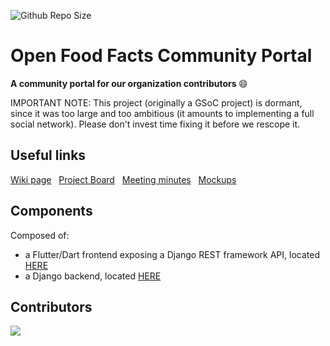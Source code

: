 ![Github Repo Size](https://img.shields.io/github/repo-size/openfoodfacts/community-portal?style=for-the-badge&color=aqua)

# Open Food Facts Community Portal
<b> A community portal for our organization contributors </b> 😄

IMPORTANT NOTE: This project (originally a GSoC project) is dormant, since it was too large and too ambitious (it amounts to implementing a full social network). Please don't invest time fixing it before we rescope it.



## Useful links

<p>

[Wiki page](https://wiki.openfoodfacts.org/GSOC_2022_-_Community_federation_portal) &nbsp;
[Project Board](https://github.com/orgs/openfoodfacts/projects/30) &nbsp;
[Meeting minutes](https://docs.google.com/document/d/1aF4j4eYt8aWVZTAYgTSsecNdo19CeUOmqnIR6BpRBAI/edit) &nbsp;
[Mockups](https://www.figma.com/file/AFo8ZYiNoom0o2Rakzg7vd/Community-portal-(OFF-version)?node-id=205%3A2)</p>

## Components

Composed of: 
- a Flutter/Dart frontend exposing a Django REST framework API, located [HERE](https://github.com/openfoodfacts/community-portal/tree/main/client)
- a Django backend, located [HERE](https://github.com/openfoodfacts/community-portal/tree/main/community_portal)

## Contributors

<a href="https://github.com/openfoodfacts/community-portal/graphs/contributors">
  <img src="https://contrib.rocks/image?repo=openfoodfacts/community-portal" />
</a>
